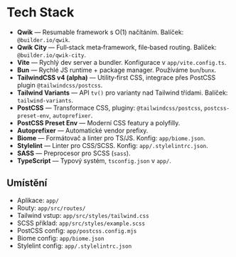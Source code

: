 # Tech Stack

- **Qwik** — Resumable framework s O(1) načítáním. Balíček: `@builder.io/qwik`.
- **Qwik City** — Full‑stack meta‑framework, file‑based routing. Balíček: `@builder.io/qwik-city`.
- **Vite** — Rychlý dev server a bundler. Konfigurace v `app/vite.config.ts`.
- **Bun** — Rychlé JS runtime + package manager. Používáme `bun`/`bunx`.
- **TailwindCSS v4 (alpha)** — Utility‑first CSS, integrace přes PostCSS plugin `@tailwindcss/postcss`.
- **Tailwind Variants** — API `tv()` pro varianty nad Tailwind třídami. Balíček: `tailwind-variants`.
- **PostCSS** — Transformace CSS, pluginy: `@tailwindcss/postcss`, `postcss-preset-env`, `autoprefixer`.
- **PostCSS Preset Env** — Moderní CSS featury a polyfilly.
- **Autoprefixer** — Automatické vendor prefixy.
- **Biome** — Formátovač a linter pro TS/JS. Konfig: `app/biome.json`.
- **Stylelint** — Linter pro CSS/SCSS. Konfig: `app/.stylelintrc.json`.
- **SASS** — Preprocesor pro SCSS (`sass`).
- **TypeScript** — Typový systém, `tsconfig.json` v `app/`.
 

## Umístění

- Aplikace: `app/`
- Routy: `app/src/routes/`
- Tailwind vstup: `app/src/styles/tailwind.css`
- SCSS příklad: `app/src/styles/example.scss`
- PostCSS config: `app/postcss.config.mjs`
- Biome config: `app/biome.json`
- Stylelint config: `app/.stylelintrc.json`
